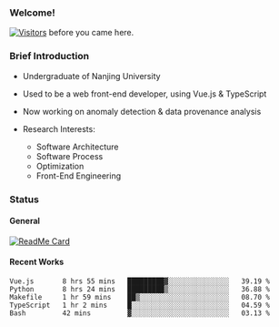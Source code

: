 ### Welcome!

[![Visitors](https://visitor-badge.laobi.icu/badge?page_id=HermitSun.HermitSun)]() before you came here.

### Brief Introduction

- Undergraduate of Nanjing University

- Used to be a web front-end developer, using Vue.js & TypeScript

- Now working on anomaly detection & data provenance analysis

- Research Interests: 
  - Software Architecture
  - Software Process
  - Optimization
  - Front-End Engineering

### Status

#### General

[![ReadMe Card](https://github-readme-stats.hermitsun.vercel.app/api?username=HermitSun&count_private=true&show_icons=true)]()

#### Recent Works

<!--START_SECTION:waka-->
```text
Vue.js       8 hrs 55 mins   █████████▓░░░░░░░░░░░░░░░   39.19 % 
Python       8 hrs 24 mins   █████████▒░░░░░░░░░░░░░░░   36.88 % 
Makefile     1 hr 59 mins    ██▒░░░░░░░░░░░░░░░░░░░░░░   08.70 % 
TypeScript   1 hr 2 mins     █░░░░░░░░░░░░░░░░░░░░░░░░   04.59 % 
Bash         42 mins         ▓░░░░░░░░░░░░░░░░░░░░░░░░   03.13 % 
```
<!--END_SECTION:waka-->
